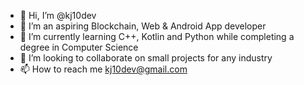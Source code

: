 - 👋 Hi, I’m @kj10dev
- 👀 I’m an aspiring Blockchain, Web & Android App developer
- 🌱 I’m currently learning C++, Kotlin and Python while completing a degree in Computer Science
- 💞️ I’m looking to collaborate on small projects for any industry
- 📫 How to reach me kj10dev@gmail.com

<!---
kj10dev/kj10dev is a ✨ special ✨ repository because its `README.md` (this file) appears on your GitHub profile.
You can click the Preview link to take a look at your changes.
--->
